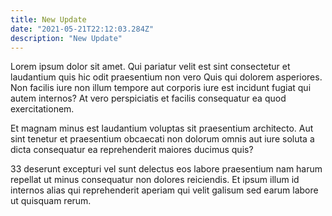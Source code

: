 ```yaml
---
title: New Update
date: "2021-05-21T22:12:03.284Z"
description: "New Update"
---
```


Lorem ipsum dolor sit amet. Qui pariatur velit est sint consectetur et laudantium quis hic odit praesentium non vero Quis qui dolorem asperiores. Non facilis iure non illum tempore aut corporis iure est incidunt fugiat qui autem internos? At vero perspiciatis et facilis consequatur ea quod exercitationem.

Et magnam minus est laudantium voluptas sit praesentium architecto. Aut sint tenetur et praesentium obcaecati non dolorum omnis aut iure soluta a dicta consequatur ea reprehenderit maiores ducimus quis?

33 deserunt excepturi vel sunt delectus eos labore praesentium nam harum repellat ut minus consequatur non dolores reiciendis. Et ipsum illum id internos alias qui reprehenderit aperiam qui velit galisum sed earum labore ut quisquam rerum.